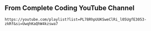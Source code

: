 ## From Complete Coding YouTube Channel
```
https://youtube.com/playlist?list=PL78RhpUUKSweClRi_l05UgfE3053-zkRf&si=UwqhKaQhW4kzswa7
```